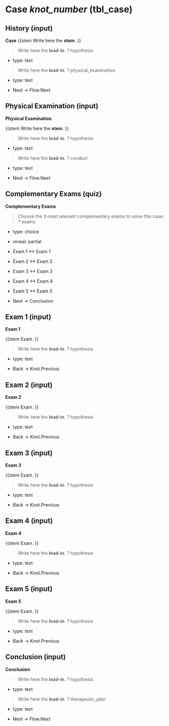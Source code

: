 # Case _knot_number_ (tbl_case) #

## History (input) ##

**Case**
{{stem
Write here the **stem**.
}}

> Write here the **lead-in**.
? hypothesis
  * type: text

> Write here the **lead-in**.
? physical_examination
  * type: text

* Next -> Flow.Next

## Physical Examination (input) ##

**Physical Examination**

{{stem
Write here the **stem**.
}}

> Write here the **lead-in**.
? hypothesis
  * type: text

> Write here the **lead-in**.
? conduct
  * type: text

* Next -> Flow.Next

## Complementary Exams (quiz) ##

**Complementary Exams**

> Choose the 3 most relevant complementary exams to solve this case:
? exams
  * type: choice
  * reveal: partial
* Exam 1 <-> Exam 1
* Exam 2 <-> Exam 2
* Exam 3 <-> Exam 3
* Exam 4 <-> Exam 4
* Exam 5 <-> Exam 5

* Next -> Conclusion

## Exam 1 (input) ##

**Exam 1**

{{stem
Exam.
}}

> Write here the **lead-in**.
? hypothesis
  * type: text

* Back -> Knot.Previous

## Exam 2 (input) ##

**Exam 2**

{{stem
Exam.
}}

> Write here the **lead-in**.
? hypothesis
  * type: text

* Back -> Knot.Previous

## Exam 3 (input) ##

**Exam 3**

{{stem
Exam.
}}

> Write here the **lead-in**.
? hypothesis
  * type: text

* Back -> Knot.Previous

## Exam 4 (input) ##

**Exam 4**

{{stem
Exam.
}}

> Write here the **lead-in**.
? hypothesis
  * type: text

* Back -> Knot.Previous

## Exam 5 (input) ##

**Exam 5**

{{stem
Exam.
}}

> Write here the **lead-in**.
? hypothesis
  * type: text

* Back -> Knot.Previous

## Conclusion (input) ##

**Conclusion**

> Write here the **lead-in**.
? hypothesis
  * type: text

> Write here the **lead-in**.
? therapeutic_plan
  * type: text

* Next -> Flow.Next
